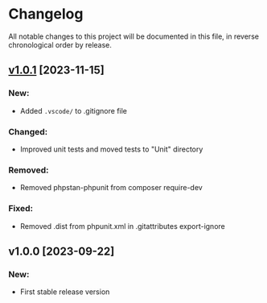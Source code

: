 # Changelog

All notable changes to this project will be documented in this file, in reverse chronological order by release.

## [v1.0.1](https://github.com/zaphyr-org/cookie/compare/1.0.0...1.0.1) [2023-11-15]

### New:
* Added `.vscode/` to .gitignore file

### Changed:
* Improved unit tests and moved tests to "Unit" directory

### Removed:
* Removed phpstan-phpunit from composer require-dev

### Fixed:
* Removed .dist from phpunit.xml in .gitattributes export-ignore

## v1.0.0 [2023-09-22]

### New:
* First stable release version
